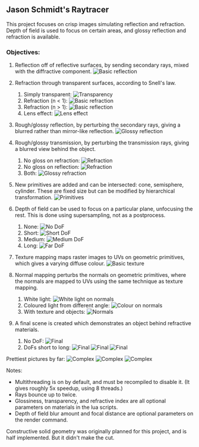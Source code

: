 ## Jason Schmidt's Raytracer
This project focuses on crisp images simulating reflection and refraction. Depth of field is used to focus on certain areas, and
glossy reflection and refraction is available.

### Objectives:
1.  Reflection off of reflective surfaces, by sending secondary rays, mixed with the diffractive component.
![Basic reflection](/renders/reflect.png)

1.  Refraction through transparent surfaces, according to Snell's law. 
    1. Simply transparent:
    ![Transparency](/renders/transparency.png)
    1. Refraction (n < 1):
    ![Basic refraction](/renders/refraction.png)
    1. Refraction (n > 1):
    ![Basic reflection](/renders/refractionreverse.png)
    1. Lens effect:
    ![Lens effect](/renders/refractionlens.png)

1.  Rough/glossy reflection, by perturbing the secondary rays, giving a blurred rather than mirror-like reflection.
![Glossy reflection](/renders/glossreflect.png)

1.  Rough/glossy transmission, by perturbing the transmission rays, giving a blurred view behind the object.
    1. No gloss on refraction:
    ![Refraction](/renders/halfglossrefract.png)
    1. No gloss on reflection:
    ![Refraction](/renders/halfglossrefract.png)
    1. Both:
    ![Glossy refraction](/renders/glossrefract.png)

1.  New primitives are added and can be intersected: cone, semisphere, cylinder. These are fixed size but can be modified by hierarchical transformation. 
![Primitives](/renders/primitives.png)

1.  Depth of field can be used to focus on a particular plane, unfocusing the rest. This is done using supersampling, not as a postprocess.
    1. None:
    ![No DoF](/renders/nodof.png)
    1. Short:
    ![Short DoF](/renders/shortdof.png)
    1. Medium:
    ![Medium DoF](/renders/mediumdof.png)
    1. Long:
    ![Far DoF](/renders/fardof.png)

1.  Texture mapping maps raster images to UVs on geometric primitives, which gives a varying diffuse colour.
![Basic texture](/renders/texture.png)

1.  Normal mapping perturbs the normals on geometric primitives, where the normals are mapped to UVs using the same technique as texture mapping.
    1. White light:
    ![White light on normals](/renders/blanknormals.png)
    1. Coloured light from different angle:
    ![Colour on normals](/renders/normalscolours.png)
    1. With texture and objects:
    ![Normals](/renders/normalscolours.png)

1.  A final scene is created which demonstrates an object behind refractive materials.
    1. No DoF:
    ![Final](/renders/final.png)
    1. DoFs short to long:
    ![Final](/renders/finaldofclose.png) ![Final](/renders/finaldofmed.png) ![Final](/renders/finaldoffar.png)

Prettiest pictures by far:
![Complex](/renders/complex.png)
![Complex](/renders/complexdof.png)
![Complex](/renders/complexgloss.png)

Notes:
* Multithreading is on by default, and must be recompiled to disable it. (It gives roughly 5x speedup, using 8 threads.)
* Rays bounce up to twice.
* Glossiness, transparency, and refractive index are all optional parameters on materials in the lua scripts.
* Depth of field blur amount and focal distance are optional parameters on the render command.

Constructive solid geometry was originally planned for this project, and is half implemented. But it didn't make the cut.
